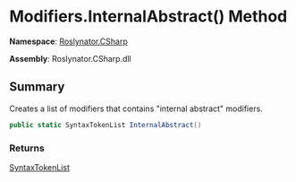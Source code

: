 # Modifiers\.InternalAbstract\(\) Method

**Namespace**: [Roslynator.CSharp](../../README.md)

**Assembly**: Roslynator\.CSharp\.dll

## Summary

Creates a list of modifiers that contains "internal abstract" modifiers\.

```csharp
public static SyntaxTokenList InternalAbstract()
```

### Returns

[SyntaxTokenList](https://docs.microsoft.com/en-us/dotnet/api/microsoft.codeanalysis.syntaxtokenlist)

